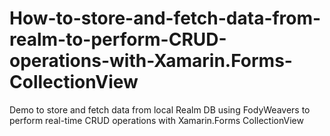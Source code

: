# How-to-store-and-fetch-data-from-realm-to-perform-CRUD-operations-with-Xamarin.Forms-CollectionView
Demo to store and fetch data from local Realm DB using FodyWeavers to perform real-time CRUD operations with Xamarin.Forms CollectionView

